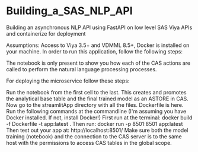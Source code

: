 # Building_a_SAS_NLP_API
Building an asynchronous NLP API using FastAPI on low level SAS Viya APIs and containerize for deployment

Assumptions: Access to Viya 3.5+ and VDMML 8.5+, Docker is installed on your machine. In order to run this application, follow the following steps:

The notebook is only present to show you how each of the CAS actions are called to perform the natural language processing processes.

For deploying the microservice follow these steps:

Run the notebook from the first cell to the last. This creates and promotes the analytical base table and the final trained model as an ASTORE in CAS. Now go to the streamlitApp directory with all the files. Dockerfile is here.
Run the following commands at the commandline (I'm assuming you have Docker installed. If not, install Docker!)
First run at the terminal: docker build -f Dockerfile -t app:latest .
Then run: docker run -p 8501:8501 app:latest
Then test out your app at: http://localhost:8501/
Make sure both the model training (notebook) and the connection to the CAS server is to the same host with the permissions to access CAS tables in the global scope.
